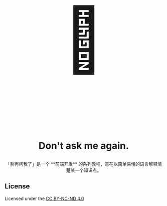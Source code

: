 <p align="center" style="font-size: 200px;">🙉</p>
<p align="center" style="font-size: 30px; font-weight: bold;">Don't ask me again.</p>
<p align="center">「别再问我了」是一个 **前端开发** 的系列教程，意在以简单易懂的语言解释清楚某一个知识点。</p>

## License

Licensed under the [CC BY-NC-ND 4.0](https://creativecommons.org/licenses/by-nc-nd/4.0/)